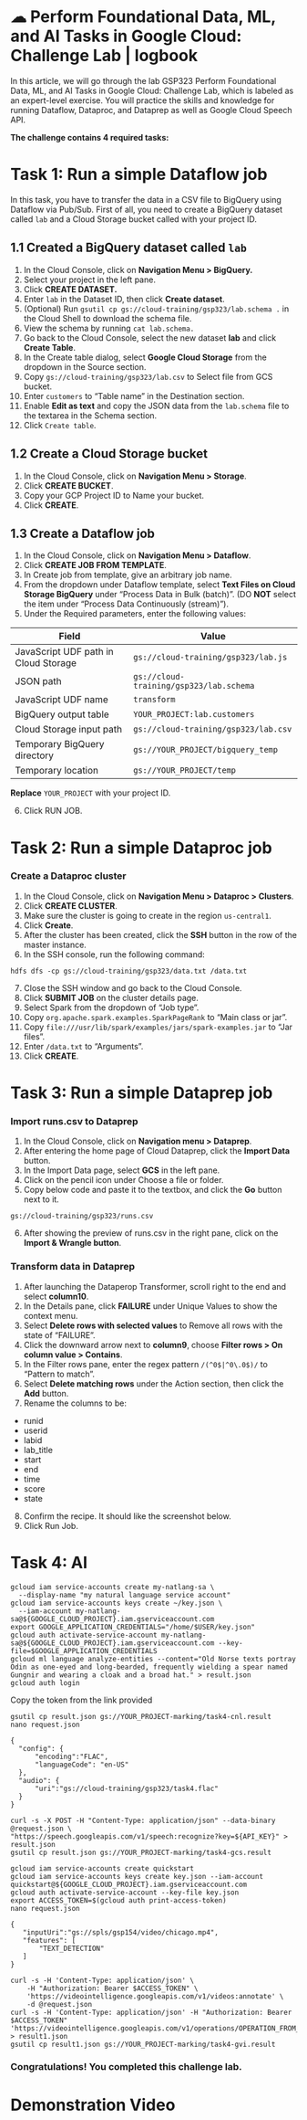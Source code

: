 # ☁ Perform Foundational Data, ML, and AI Tasks in Google Cloud: Challenge Lab | logbook

 
In this article, we will go through the lab GSP323 Perform Foundational Data, ML, and AI Tasks in Google Cloud: Challenge Lab, which is labeled as an expert-level exercise. You will practice the skills and knowledge for running Dataflow, Dataproc, and Dataprep as well as Google Cloud Speech API.

 **The challenge contains 4 required tasks:**


# Task 1: Run a simple Dataflow job
In this task, you have to transfer the data in a CSV file to BigQuery using Dataflow via Pub/Sub. First of all, you need to create a BigQuery dataset called `lab` and a Cloud Storage bucket called with your project ID.


## 1.1 Created a BigQuery dataset called `lab`
1. In the Cloud Console, click on **Navigation Menu > BigQuery.**
2. Select your project in the left pane.
3. Click **CREATE DATASET.**
4. Enter `lab` in the Dataset ID, then click **Create dataset**.
5. (Optional) Run ```gsutil cp gs://cloud-training/gsp323/lab.schema .``` in the Cloud Shell to download the schema file.
6. View the schema by running `cat lab.schema.`
7. Go back to the Cloud Console, select the new dataset **lab** and click **Create Table**.
8. In the Create table dialog, select **Google Cloud Storage** from the dropdown in the Source section.
9. Copy `gs://cloud-training/gsp323/lab.csv` to Select file from GCS bucket.
10. Enter `customers` to “Table name” in the Destination section.
11. Enable **Edit as text** and copy the JSON data from the `lab.schema` file to the textarea in the Schema section.
12. Click `Create table`.

## 1.2 Create a Cloud Storage bucket
1. In the Cloud Console, click on **Navigation Menu > Storage**.
2. Click **CREATE BUCKET**.
3. Copy your GCP Project ID to Name your bucket.
4. Click **CREATE**.

## 1.3 Create a Dataflow job
1. In the Cloud Console, click on **Navigation Menu > Dataflow**.
2. Click **CREATE JOB FROM TEMPLATE**.
3. In Create job from template, give an arbitrary job name.
4. From the dropdown under Dataflow template, select **Text Files on Cloud Storage BigQuery** under “Process Data in Bulk (batch)”. (DO **NOT** select the item under “Process Data Continuously (stream)”).
5. Under the Required parameters, enter the following values:

Field |	Value
------|------
JavaScript UDF path in Cloud Storage |	`gs://cloud-training/gsp323/lab.js`
JSON path |	`gs://cloud-training/gsp323/lab.schema`
JavaScript UDF name |	`transform`
BigQuery output table	| `YOUR_PROJECT:lab.customers`
Cloud Storage input path |	`gs://cloud-training/gsp323/lab.csv`
Temporary BigQuery directory |	`gs://YOUR_PROJECT/bigquery_temp`
Temporary location |	`gs://YOUR_PROJECT/temp`

**Replace** `YOUR_PROJECT` with your project ID.

6. Click RUN JOB.

# Task 2: Run a simple Dataproc job
### Create a Dataproc cluster
1. In the Cloud Console, click on **Navigation Menu > Dataproc > Clusters**.
2. Click **CREATE CLUSTER**.
3. Make sure the cluster is going to create in the region `us-central1`.
4. Click **Create**.
5. After the cluster has been created, click the **SSH** button in the row of the master instance.
6. In the SSH console, run the following command:
```
hdfs dfs -cp gs://cloud-training/gsp323/data.txt /data.txt
```
7. Close the SSH window and go back to the Cloud Console.
8. Click **SUBMIT JOB** on the cluster details page.
9. Select Spark from the dropdown of “Job type”.
10. Copy `org.apache.spark.examples.SparkPageRank` to “Main class or jar”.
11. Copy `file:///usr/lib/spark/examples/jars/spark-examples.jar` to “Jar files”.
12. Enter `/data.txt` to “Arguments”.
13. Click **CREATE**.
# Task 3: Run a simple Dataprep job
### Import runs.csv to Dataprep
1. In the Cloud Console, click on **Navigation menu > Dataprep**.
2. After entering the home page of Cloud Dataprep, click the **Import Data** button.
3. In the Import Data page, select **GCS** in the left pane.
4. Click on the pencil icon under Choose a file or folder.
5. Copy below code and paste it to the textbox, and click the **Go** button next to it.
```
gs://cloud-training/gsp323/runs.csv 
```
6. After showing the preview of runs.csv in the right pane, click on the **Import & Wrangle button**.
### Transform data in Dataprep
1. After launching the Dataperop Transformer, scroll right to the end and select **column10**.
2. In the Details pane, click **FAILURE** under Unique Values to show the context menu.
3. Select **Delete rows with selected values** to Remove all rows with the state of “FAILURE”.
4. Click the downward arrow next to **column9**, choose **Filter rows > On column value > Contains**.
5. In the Filter rows pane, enter the regex pattern `/(^0$|^0\.0$)/` to “Pattern to match”.
6. Select **Delete matching rows** under the Action section, then click the **Add** button.
7. Rename the columns to be:

- runid
- userid
- labid
- lab_title
- start
- end
- time
- score
- state
8. Confirm the recipe. It should like the screenshot below.
9. Click Run Job.


# Task 4: AI

```
gcloud iam service-accounts create my-natlang-sa \
  --display-name "my natural language service account"
gcloud iam service-accounts keys create ~/key.json \
  --iam-account my-natlang-sa@${GOOGLE_CLOUD_PROJECT}.iam.gserviceaccount.com
export GOOGLE_APPLICATION_CREDENTIALS="/home/$USER/key.json"
gcloud auth activate-service-account my-natlang-sa@${GOOGLE_CLOUD_PROJECT}.iam.gserviceaccount.com --key-file=$GOOGLE_APPLICATION_CREDENTIALS
gcloud ml language analyze-entities --content="Old Norse texts portray Odin as one-eyed and long-bearded, frequently wielding a spear named Gungnir and wearing a cloak and a broad hat." > result.json
gcloud auth login 
```

Copy the token from the link provided  

```
gsutil cp result.json gs://YOUR_PROJECT-marking/task4-cnl.result
nano request.json
```

```
{
  "config": {
      "encoding":"FLAC",
      "languageCode": "en-US"
  },
  "audio": {
      "uri":"gs://cloud-training/gsp323/task4.flac"
  }
}
```

```
curl -s -X POST -H "Content-Type: application/json" --data-binary @request.json \
"https://speech.googleapis.com/v1/speech:recognize?key=${API_KEY}" > result.json
gsutil cp result.json gs://YOUR_PROJECT-marking/task4-gcs.result
```

```
gcloud iam service-accounts create quickstart
gcloud iam service-accounts keys create key.json --iam-account quickstart@${GOOGLE_CLOUD_PROJECT}.iam.gserviceaccount.com
gcloud auth activate-service-account --key-file key.json
export ACCESS_TOKEN=$(gcloud auth print-access-token)
nano request.json
```

```
{
   "inputUri":"gs://spls/gsp154/video/chicago.mp4",
   "features": [
       "TEXT_DETECTION"
   ]
}
```

```
curl -s -H 'Content-Type: application/json' \
    -H "Authorization: Bearer $ACCESS_TOKEN" \
    'https://videointelligence.googleapis.com/v1/videos:annotate' \
    -d @request.json
curl -s -H 'Content-Type: application/json' -H "Authorization: Bearer $ACCESS_TOKEN" 'https://videointelligence.googleapis.com/v1/operations/OPERATION_FROM_PREVIOUS_REQUEST' > result1.json
gsutil cp result1.json gs://YOUR_PROJECT-marking/task4-gvi.result
```

### Congratulations! You completed this challenge lab.

# Demonstration Video
